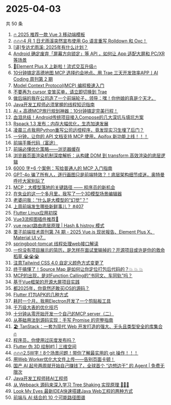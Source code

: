 # 2025-04-03

共 50 条

<!-- BEGIN JUEJIN -->
<!-- 最后更新时间 2025-04-03 00:33:20 +0800 -->
1. [🔥 2025 推荐一款 Vue 3 移动端模板](https://juejin.cn/post/7487140165241782324)
1. [🔥🔥🔥4 月 1 日尤雨溪突然宣布使用 Go 语言重写 Rolldown 和 Oxc！](https://juejin.cn/post/7488184878543765545)
1. [[译]专访尤雨溪: 2025年有什么计划？](https://juejin.cn/post/7487548882744803355)
1. [Android 确定废弃「屏幕方向锁定」等 API ，如何让 App 适配大屏和 PC/XR 等场景](https://juejin.cn/post/7487118309344444467)
1. [🚀Element Plus X 上新啦！流式交互升级🔥](https://juejin.cn/post/7487009132958974002)
1. [10分钟搞定高德地图 MCP 选择约会地点、用 Trae 三天开发效率APP丨AI Coding 周刊第 2 期](https://juejin.cn/post/7487810035385368639)
1. [Model Context Protocol(MCP) 编程极速入门](https://juejin.cn/post/7478504097395785747)
1. [不要再为 cursor 变笨买单，请立即切换到 Trae](https://juejin.cn/post/7487846902661365794)
1. [做后端的我在公司造了一个前端轮子，领导：嘿！你他娘的真是个天才。](https://juejin.cn/post/7487396530657984538)
1. [Java开发工程师必须掌握的线程知识指南](https://juejin.cn/post/7487600796739534859)
1. [AI + 高德MCP旅行规划神器：10分钟搞定完美行程！ ](https://juejin.cn/post/7487219720480702527)
1. [血泪总结！Android传统项目接入Compose的几大深坑与填坑方案](https://juejin.cn/post/7487894915440394252)
1. [Rspack 1.3 发布：内存大幅优化，生态加速发展](https://juejin.cn/post/7487540309489729574)
1. [凌晨三点我用Python重写公司远控程序，竟发现实习生埋了后门？](https://juejin.cn/post/7487846902661513250)
1. [一分钟，让你的 API 文档支持 MCP 使用，Apifox 新功能上线！！！](https://juejin.cn/post/7485659260036415524)
1. [前端手撕代码（富途）](https://juejin.cn/post/7487913431667179561)
1. [前端必懂优化策略——浏览器缓存](https://juejin.cn/post/7487131921714642971)
1. [浏览器页面渲染机制深度解析：从构建 DOM 到 transform 高效渲染的底层逻辑](https://juejin.cn/post/7488168037675679754)
1. [6000 字+6 个案例：写给普通人的 MCP 入门指南](https://juejin.cn/post/7488374561177190434)
1. [GPT-4o 骗了所有人，逐行画图只是前端特效？！底层架构细节成迷，奥特曼呼吁大家别玩了](https://juejin.cn/post/7487781830663077928)
1. [MCP：大模型落地的关键路径 —— 程序员的新机会](https://juejin.cn/post/7487863095869259813)
1. [在失业的这一个多月里，我写了一个3D模型场景编辑器](https://juejin.cn/post/7487910302235820066)
1. [老婆问我：“什么是大模型的“幻觉”？”](https://juejin.cn/post/7487210421209251891)
1. [上周前端发生哪些新鲜事儿？ #407](https://juejin.cn/post/7487142802662195234)
1. [Flutter Linux应用初探](https://juejin.cn/post/7487118743085727770)
1. [Vue3流程图插件推荐🎇](https://juejin.cn/post/7487816112625958939)
1. [vue react路由底层原理 | Hash & histroy 模式](https://juejin.cn/post/7486782063422767114)
1. [栗子前端技术周刊第 74 期 - 2025 Vue.js 现状报告、Element Plus X、Material UI v7...](https://juejin.cn/post/7487219720481259583)
1. [springboot-tomcat 线程处理web接口解读](https://juejin.cn/post/7487219933127786505)
1. [一份没有项目展示的简历，是怎样在面试里输掉的？开源项目或许是你的救命稻草 😭😭😭](https://juejin.cn/post/7488170507294457883)
1. [注意Tailwind CSS 4.0 自定义颜色方式变更了](https://juejin.cn/post/7487073065672704050)
1. [终于搞懂了！Source Map 是如何让你定位打包后代码的？💥 💥 💥 ](https://juejin.cn/post/7487792871822475273)
1. [MCP的出现，是对Function Calling的“书同文、车同轨”吗？](https://juejin.cn/post/7487542928157835303)
1. [基于Vue框架的开源大屏项目实践](https://juejin.cn/post/7488251511437557796)
1. [都2025年，你竟然还敢买iOS的源码？](https://juejin.cn/post/7487910302235836450)
1. [Flutter 打包APK的几种方式](https://juejin.cn/post/7487219933127163913)
1. [耗时一个月，我用Electron开发了一个剪贴板工具](https://juejin.cn/post/7487140165241208884)
1. [千万级大表的优化技巧](https://juejin.cn/post/7487517908935983115)
1. [十分钟从零开始开发一个自己的MCP server（二）](https://juejin.cn/post/7487009132958695474)
1. [从基础用法到源码实现：手写 Promise 的完整指南](https://juejin.cn/post/7487998346838179879)
1. [🏖️ TanStack：一套为现代 Web 开发打造的强大、无头且类型安全的库集合 🔥](https://juejin.cn/post/7488184878543732777)
1. [程序员，你使用过灰度发布吗？](https://juejin.cn/post/7488321730764603402)
1. [Flutter 伪 3D 绘制#1 |  三维空间](https://juejin.cn/post/7488176279923441704)
1. [🔥🔥🔥2.5W字！8个场景问题！带你了解最实用的 git 操作！！！](https://juejin.cn/post/7487853041288298511)
1. [用Web Worker优化大文件上传——告别页面卡顿！](https://juejin.cn/post/7487973629427925004)
1. [国产 AI 起号两周就开始自己赚钱了，全球首个 “边想边干” 的 Agent | 免费无限次](https://juejin.cn/post/7487781830663094312)
1. [Java开发工程师转AI工程师](https://juejin.cn/post/7488178218082172943)
1. [从 Webpack 源码来深入学习 Tree Shaking 实现原理 🤗🤗🤗](https://juejin.cn/post/7487150104059920436)
1. [Look My Eyes 最新IDEA快速搭建Java Web工程的两种方式](https://juejin.cn/post/7487131921715494939)
1. [前端与 AI 结合的 10 个可能路径图谱](https://juejin.cn/post/7487859784230993961)
<!-- END JUEJIN -->